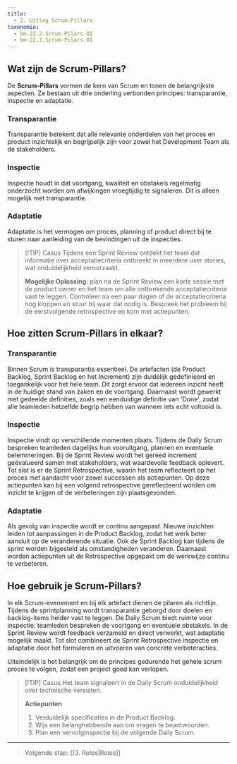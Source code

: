 ```yaml
---
title:
  - 2. Uitleg Scrum-Pillars
taxonomie:
  - bm-22.2.Scrum-Pilars.OI
  - bm-22.3.Scrum-Pilars.OI
---
```


## Wat zijn de Scrum-Pillars?
De **Scrum-Pillars** vormen de kern van Scrum en tonen de belangrijkste aspecten. Ze bestaan uit drie onderling verbonden principes: transparantie, inspectie en adaptatie.

### Transparantie
Transparantie betekent dat alle relevante onderdelen van het proces en product inzichtelijk en begrijpelijk zijn voor zowel het Development Team als de stakeholders.

### Inspectie
Inspectie houdt in dat voortgang, kwaliteit en obstakels regelmatig onderzocht worden om afwijkingen vroegtijdig te signaleren. Dit is alleen mogelijk met transparantie.

### Adaptatie
Adaptatie is het vermogen om proces, planning of product direct bij te sturen naar aanleiding van de bevindingen uit de inspecties.

> [!TIP] Casus
> Tijdens een Sprint Review ontdekt het team dat informatie over acceptatiecriteria ontbreekt in meerdere user stories, wat onduidelijkheid veroorzaakt.
> 
> **Mogelijke Oplossing:**
> plan na de Sprint Review een korte sessie met de product owner en het team om alle ontbrekende acceptatiecriteria vast te leggen. Controleer na een paar dagen of de acceptatiecriteria nog kloppen en stuur bij waar dat nodig is. Bespreek het probleem bij de eerstvolgende retrospective en kom met actiepunten.



## Hoe zitten Scrum-Pillars in elkaar?
### Transparantie
Binnen Scrum is transparantie essentieel. De artefacten (de Product Backlog, Sprint Backlog en het Increment) zijn duidelijk gedefinieerd en toegankelijk voor het hele team. Dit zorgt ervoor dat iedereen inzicht heeft in de huidige stand van zaken en de voortgang. Daarnaast wordt gewerkt met gedeelde definities, zoals een eenduidige definitie van 'Done', zodat alle teamleden hetzelfde begrip hebben van wanneer iets echt voltooid is.

### Inspectie
Inspectie vindt op verschillende momenten plaats. Tijdens de Daily Scrum bespreken teamleden dagelijks hun vooruitgang, plannen en eventuele belemmeringen. Bij de Sprint Review wordt het gereed increment geëvalueerd samen met stakeholders, wat waardevolle feedback oplevert. Tot slot is er de Sprint Retrospective, waarin het team reflecteert op het proces met aandacht voor zowel successen als actiepunten. Op deze actiepunten kan bij een volgend retrospective gereflecteerd worden om inzicht te krijgen of de verbeteringen zijn plaatsgevonden.

### Adaptatie
Als gevolg van inspectie wordt er continu aangepast. Nieuwe inzichten leiden tot aanpassingen in de Product Backlog, zodat het werk beter aansluit op de veranderende situatie. Ook de Sprint Backlog kan tijdens de sprint worden bijgesteld als omstandigheden veranderen. Daarnaast worden actiepunten uit de Retrospective opgepakt om de werkwijze continu te verbeteren.

## Hoe gebruik je Scrum-Pillars?
In elk Scrum-evenement en bij elk artefact dienen de pilaren als richtlijn. Tijdens de sprintplanning wordt transparantie geborgd door doelen en backlog-items helder vast te leggen. De Daily Scrum biedt ruimte voor inspectie: teamleden bespreken de voortgang en eventuele obstakels. In de Sprint Review wordt feedback verzameld en direct verwerkt, wat adaptatie mogelijk maakt. Tot slot combineert de Sprint Retrospective inspectie en adaptatie door het formuleren en uitvoeren van concrete verbeteracties.

Uiteindelijk is het belangrijk om de principes gedurende het gehele scrum proces te volgen, zodat een project goed kan verlopen.

> [!TIP] Casus
> Het team signaleert in de Daily Scrum onduidelijkheid over technische vereisten.
> 
> **Actiepunten**
> 1. Verduidelijk specificaties in de Product Backlog.
> 2. Wijs een belanghebbende aan om vragen te beantwoorden.
> 3. Plan een vervolginspectie bij de volgende Daily Scrum.

---

> Volgende stap: [[3. Roles|Roles]]